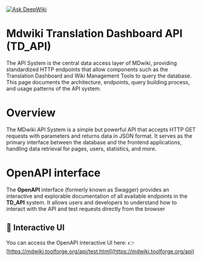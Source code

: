 [![Ask DeepWiki](https://deepwiki.com/badge.svg)](https://deepwiki.com/Mdwiki-TD/TD_API)

# Mdwiki Translation Dashboard API (TD_API)

The API System is the central data access layer of MDwiki, providing standardized HTTP endpoints that allow components such as the Translation Dashboard and Wiki Management Tools to query the database. This page documents the architecture, endpoints, query building process, and usage patterns of the API system.

# Overview

The MDwiki API System is a simple but powerful API that accepts HTTP GET requests with parameters and returns data in JSON format. It serves as the primary interface between the database and the frontend applications, handling data retrieval for pages, users, statistics, and more.

# OpenAPI interface

The **OpenAPI** interface (formerly known as Swagger) provides an interactive and explorable documentation of all available endpoints in the **TD_API** system. It allows users and developers to understand how to interact with the API and test requests directly from the browser

## 📄 Interactive UI

You can access the OpenAPI interactive UI here:
👉 [https://mdwiki.toolforge.org/api/test.html](https://mdwiki.toolforge.org/api)
